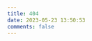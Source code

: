 ```yaml
---
title: 404
date: 2023-05-23 13:50:53
comments: false
---
```


<script src="//qzonestyle.gtimg.cn/qzone/hybrid/app/404/search_children.js" charset="utf-8" homePageUrl="/" homePageName="返回主页">
</script>
